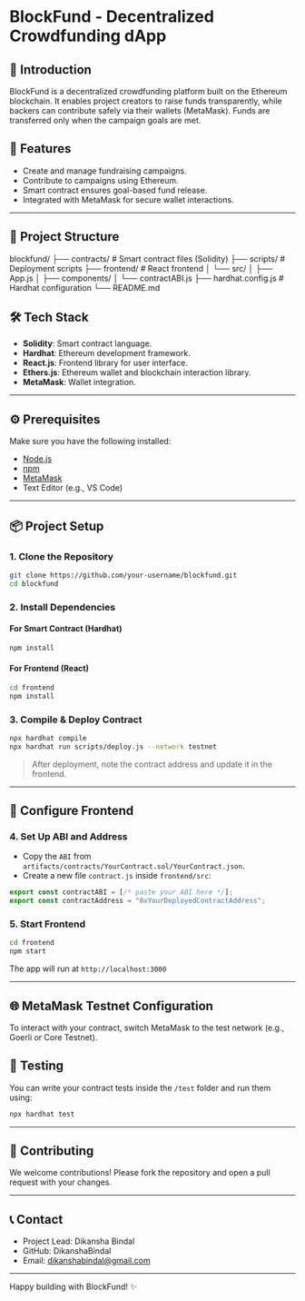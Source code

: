 # BlockFund - Decentralized Crowdfunding dApp

## 🚀 Introduction

BlockFund is a decentralized crowdfunding platform built on the Ethereum blockchain. It enables project creators to raise funds transparently, while backers can contribute safely via their wallets (MetaMask). Funds are transferred only when the campaign goals are met.

## 🎯 Features

* Create and manage fundraising campaigns.
* Contribute to campaigns using Ethereum.
* Smart contract ensures goal-based fund release.
* Integrated with MetaMask for secure wallet interactions.

---
## 📁 Project Structure

blockfund/
├── contracts/ # Smart contract files (Solidity)
├── scripts/ # Deployment scripts
├── frontend/ # React frontend
│ └── src/
│ ├── App.js
│ ├── components/
│ └── contractABI.js
├── hardhat.config.js # Hardhat configuration
└── README.md


## 🛠 Tech Stack

* **Solidity**: Smart contract language.
* **Hardhat**: Ethereum development framework.
* **React.js**: Frontend library for user interface.
* **Ethers.js**: Ethereum wallet and blockchain interaction library.
* **MetaMask**: Wallet integration.

---

## ⚙️ Prerequisites

Make sure you have the following installed:

* [Node.js](https://nodejs.org/)
* [npm](https://www.npmjs.com/)
* [MetaMask](https://metamask.io/)
* Text Editor (e.g., VS Code)

---

## 📦 Project Setup

### 1. Clone the Repository

```bash
git clone https://github.com/your-username/blockfund.git
cd blockfund
```

### 2. Install Dependencies

#### For Smart Contract (Hardhat)

```bash
npm install
```

#### For Frontend (React)

```bash
cd frontend
npm install
```

### 3. Compile & Deploy Contract

```bash
npx hardhat compile
npx hardhat run scripts/deploy.js --network testnet
```

> After deployment, note the contract address and update it in the frontend.

---

## 🔗 Configure Frontend

### 4. Set Up ABI and Address

* Copy the `ABI` from `artifacts/contracts/YourContract.sol/YourContract.json`.
* Create a new file `contract.js` inside `frontend/src`:

```javascript
export const contractABI = [/* paste your ABI here */];
export const contractAddress = "0xYourDeployedContractAddress";
```

### 5. Start Frontend

```bash
cd frontend
npm start
```

The app will run at `http://localhost:3000`

---

## 🌐 MetaMask Testnet Configuration

To interact with your contract, switch MetaMask to the test network (e.g., Goerli or Core Testnet).

## 🧪 Testing

You can write your contract tests inside the `/test` folder and run them using:

```bash
npx hardhat test
```

---

## 🤝 Contributing

We welcome contributions! Please fork the repository and open a pull request with your changes.

---


## 📞 Contact

* Project Lead: Dikansha Bindal
* GitHub: DikanshaBindal
* Email: dikanshabindal@gmail.com

---

Happy building with BlockFund! ✨



